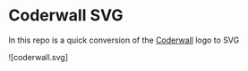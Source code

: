 Coderwall SVG
=============
In this repo is a quick conversion of the [Coderwall](http://coderwall.com/) logo to SVG

![coderwall.svg]